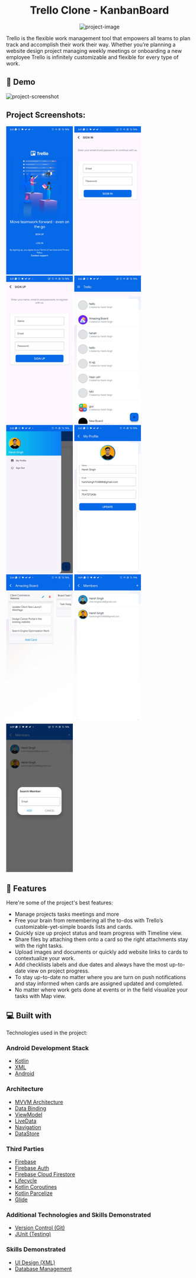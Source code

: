<h1 align="center" id="title">Trello Clone - KanbanBoard</h1>

<p align="center"><img src="https://socialify.git.ci/harshsingh-io/KanbanBoard/image?description=1&amp;descriptionEditable=Trello%20is%20the%20flexible%20work%20management%20tool%20that%20empowers%20all%20teams%20to%20plan%2C%20track%2C%20and%20accomplish%20their%20work%2C%20their%20way.&amp;font=Jost&amp;forks=1&amp;issues=1&amp;language=1&amp;name=1&amp;owner=1&amp;pattern=Solid&amp;pulls=1&amp;stargazers=1&amp;theme=Auto" alt="project-image"></p>

<p id="description">Trello is the flexible work management tool that empowers all teams to plan track and accomplish their work their way. Whether you’re planning a website design project managing weekly meetings or onboarding a new employee Trello is infinitely customizable and flexible for every type of work.</p>

<h2>🚀 Demo</h2>

<img src="https://github.com/harshsingh-io/KanbanBoard/blob/main/Sample/6111716377486167931.gif" alt="project-screenshot" width="180" height="400">

<h2>Project Screenshots:</h2>

<img src="https://github.com/harshsingh-io/KanbanBoard/blob/main/Sample/intro.jpg" alt="project-screenshot" width="180" height="400"> <img src="https://github.com/harshsingh-io/KanbanBoard/blob/main/Sample/signup.jpg" alt="project-screenshot" width="180" height="400"> <img src="https://github.com/harshsingh-io/KanbanBoard/blob/main/Sample/login.jpg" alt="project-screenshot" width="180" height="400"> <img src="https://github.com/harshsingh-io/KanbanBoard/blob/main/Sample/mainactivity.jpg" alt="project-screenshot" width="180" height="400"> <img src="https://github.com/harshsingh-io/KanbanBoard/blob/main/Sample/navigation.jpg" alt="project-screenshot" width="180" height="400"> <img src="https://github.com/harshsingh-io/KanbanBoard/blob/main/Sample/editprofile.jpg" alt="project-screenshot" width="180" height="400"> <img src="https://github.com/harshsingh-io/KanbanBoard/blob/main/Sample/taskandcard.jpg" alt="project-screenshot" width="180" height="400"> <img src="https://github.com/harshsingh-io/KanbanBoard/blob/main/Sample/boardmembers.jpg" alt="project-screenshot" width="180" height="400"> <img src="https://github.com/harshsingh-io/KanbanBoard/blob/main/Sample/searchmember.jpg" alt="project-screenshot" width="180" height="400">

  
<h2>🧐 Features</h2>

Here're some of the project's best features:

*   Manage projects tasks meetings and more
*   Free your brain from remembering all the to-dos with Trello’s customizable-yet-simple boards lists and cards.
*   Quickly size up project status and team progress with Timeline view.
*   Share files by attaching them onto a card so the right attachments stay with the right tasks.
*   Upload images and documents or quickly add website links to cards to contextualize your work.
*   Add checklists labels and due dates and always have the most up-to-date view on project progress.
*   To stay up-to-date no matter where you are turn on push notifications and stay informed when cards are assigned updated and completed.
*   No matter where work gets done at events or in the field visualize your tasks with Map view.

  
  
<h2>💻 Built with</h2>

Technologies used in the project:

### Android Development Stack
- [Kotlin](https://kotlinlang.org/)
- [XML](https://www.w3.org/XML/)
- [Android](https://developer.android.com/)

### Architecture
- [MVVM Architecture](https://developer.android.com/jetpack/guide)
- [Data Binding](https://developer.android.com/topic/libraries/data-binding/)
- [ViewModel](https://developer.android.com/topic/libraries/architecture/viewmodel)
- [LiveData](https://developer.android.com/topic/libraries/architecture/livedata)
- [Navigation](https://developer.android.com/guide/navigation)
- [DataStore](https://developer.android.com/topic/libraries/architecture/datastore)

### Third Parties
- [Firebase](https://firebase.google.com)
- [Firebase Auth](https://firebase.google.com/docs/auth)
- [Firebase Cloud Firestore](https://firebase.google.com/products/firestore)
- [Lifecycle](https://developer.android.com/jetpack/androidx/releases/lifecycle)
- [Kotlin Coroutines](https://developer.android.com/kotlin/coroutines)
- [Kotlin Parcelize](https://developer.android.com/kotlin/parcelize)
- [Glide](https://github.com/bumptech/glide)

### Additional Technologies and Skills Demonstrated

- [Version Control (Git)](https://git-scm.com/)
- [JUnit (Testing)](https://junit.org/junit5/)

### Skills Demonstrated

- [UI Design (XML)](https://developer.android.com/guide/topics/ui)
- [Database Management](https://developer.android.com/training/data-storage)
